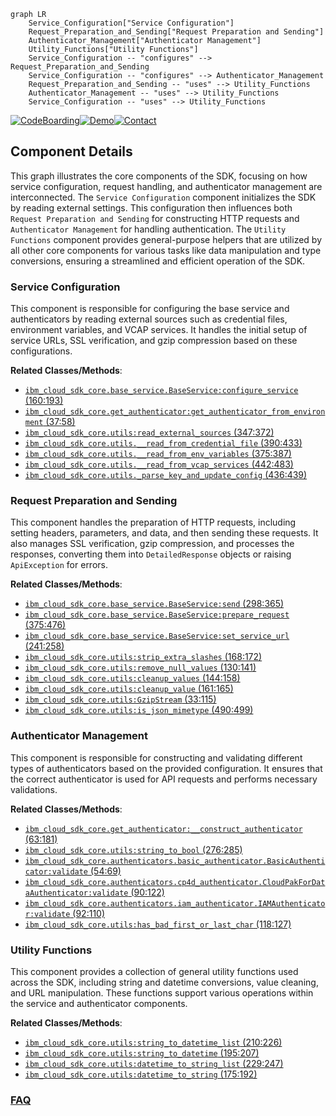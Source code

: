```mermaid
graph LR
    Service_Configuration["Service Configuration"]
    Request_Preparation_and_Sending["Request Preparation and Sending"]
    Authenticator_Management["Authenticator Management"]
    Utility_Functions["Utility Functions"]
    Service_Configuration -- "configures" --> Request_Preparation_and_Sending
    Service_Configuration -- "configures" --> Authenticator_Management
    Request_Preparation_and_Sending -- "uses" --> Utility_Functions
    Authenticator_Management -- "uses" --> Utility_Functions
    Service_Configuration -- "uses" --> Utility_Functions
```
[![CodeBoarding](https://img.shields.io/badge/Generated%20by-CodeBoarding-9cf?style=flat-square)](https://github.com/CodeBoarding/CodeBoarding)[![Demo](https://img.shields.io/badge/Try%20our-Demo-blue?style=flat-square)](https://www.codeboarding.org/demo)[![Contact](https://img.shields.io/badge/Contact%20us%20-%20contact@codeboarding.org-lightgrey?style=flat-square)](mailto:contact@codeboarding.org)

## Component Details

This graph illustrates the core components of the SDK, focusing on how service configuration, request handling, and authenticator management are interconnected. The `Service Configuration` component initializes the SDK by reading external settings. This configuration then influences both `Request Preparation and Sending` for constructing HTTP requests and `Authenticator Management` for handling authentication. The `Utility Functions` component provides general-purpose helpers that are utilized by all other core components for various tasks like data manipulation and type conversions, ensuring a streamlined and efficient operation of the SDK.

### Service Configuration
This component is responsible for configuring the base service and authenticators by reading external sources such as credential files, environment variables, and VCAP services. It handles the initial setup of service URLs, SSL verification, and gzip compression based on these configurations.


**Related Classes/Methods**:

- <a href="https://github.com/IBM/python-sdk-core/blob/master/ibm_cloud_sdk_core/base_service.py#L160-L193" target="_blank" rel="noopener noreferrer">`ibm_cloud_sdk_core.base_service.BaseService:configure_service` (160:193)</a>
- <a href="https://github.com/IBM/python-sdk-core/blob/master/ibm_cloud_sdk_core/get_authenticator.py#L37-L58" target="_blank" rel="noopener noreferrer">`ibm_cloud_sdk_core.get_authenticator:get_authenticator_from_environment` (37:58)</a>
- <a href="https://github.com/IBM/python-sdk-core/blob/master/ibm_cloud_sdk_core/utils.py#L347-L372" target="_blank" rel="noopener noreferrer">`ibm_cloud_sdk_core.utils:read_external_sources` (347:372)</a>
- <a href="https://github.com/IBM/python-sdk-core/blob/master/ibm_cloud_sdk_core/utils.py#L390-L433" target="_blank" rel="noopener noreferrer">`ibm_cloud_sdk_core.utils.__read_from_credential_file` (390:433)</a>
- <a href="https://github.com/IBM/python-sdk-core/blob/master/ibm_cloud_sdk_core/utils.py#L375-L387" target="_blank" rel="noopener noreferrer">`ibm_cloud_sdk_core.utils.__read_from_env_variables` (375:387)</a>
- <a href="https://github.com/IBM/python-sdk-core/blob/master/ibm_cloud_sdk_core/utils.py#L442-L483" target="_blank" rel="noopener noreferrer">`ibm_cloud_sdk_core.utils.__read_from_vcap_services` (442:483)</a>
- <a href="https://github.com/IBM/python-sdk-core/blob/master/ibm_cloud_sdk_core/utils.py#L436-L439" target="_blank" rel="noopener noreferrer">`ibm_cloud_sdk_core.utils._parse_key_and_update_config` (436:439)</a>


### Request Preparation and Sending
This component handles the preparation of HTTP requests, including setting headers, parameters, and data, and then sending these requests. It also manages SSL verification, gzip compression, and processes the responses, converting them into `DetailedResponse` objects or raising `ApiException` for errors.


**Related Classes/Methods**:

- <a href="https://github.com/IBM/python-sdk-core/blob/master/ibm_cloud_sdk_core/base_service.py#L298-L365" target="_blank" rel="noopener noreferrer">`ibm_cloud_sdk_core.base_service.BaseService:send` (298:365)</a>
- <a href="https://github.com/IBM/python-sdk-core/blob/master/ibm_cloud_sdk_core/base_service.py#L375-L476" target="_blank" rel="noopener noreferrer">`ibm_cloud_sdk_core.base_service.BaseService:prepare_request` (375:476)</a>
- <a href="https://github.com/IBM/python-sdk-core/blob/master/ibm_cloud_sdk_core/base_service.py#L241-L258" target="_blank" rel="noopener noreferrer">`ibm_cloud_sdk_core.base_service.BaseService:set_service_url` (241:258)</a>
- <a href="https://github.com/IBM/python-sdk-core/blob/master/ibm_cloud_sdk_core/utils.py#L168-L172" target="_blank" rel="noopener noreferrer">`ibm_cloud_sdk_core.utils:strip_extra_slashes` (168:172)</a>
- <a href="https://github.com/IBM/python-sdk-core/blob/master/ibm_cloud_sdk_core/utils.py#L130-L141" target="_blank" rel="noopener noreferrer">`ibm_cloud_sdk_core.utils:remove_null_values` (130:141)</a>
- <a href="https://github.com/IBM/python-sdk-core/blob/master/ibm_cloud_sdk_core/utils.py#L144-L158" target="_blank" rel="noopener noreferrer">`ibm_cloud_sdk_core.utils:cleanup_values` (144:158)</a>
- <a href="https://github.com/IBM/python-sdk-core/blob/master/ibm_cloud_sdk_core/utils.py#L161-L165" target="_blank" rel="noopener noreferrer">`ibm_cloud_sdk_core.utils:cleanup_value` (161:165)</a>
- <a href="https://github.com/IBM/python-sdk-core/blob/master/ibm_cloud_sdk_core/utils.py#L33-L115" target="_blank" rel="noopener noreferrer">`ibm_cloud_sdk_core.utils:GzipStream` (33:115)</a>
- <a href="https://github.com/IBM/python-sdk-core/blob/master/ibm_cloud_sdk_core/utils.py#L490-L499" target="_blank" rel="noopener noreferrer">`ibm_cloud_sdk_core.utils:is_json_mimetype` (490:499)</a>


### Authenticator Management
This component is responsible for constructing and validating different types of authenticators based on the provided configuration. It ensures that the correct authenticator is used for API requests and performs necessary validations.


**Related Classes/Methods**:

- <a href="https://github.com/IBM/python-sdk-core/blob/master/ibm_cloud_sdk_core/get_authenticator.py#L63-L181" target="_blank" rel="noopener noreferrer">`ibm_cloud_sdk_core.get_authenticator:__construct_authenticator` (63:181)</a>
- <a href="https://github.com/IBM/python-sdk-core/blob/master/ibm_cloud_sdk_core/utils.py#L276-L285" target="_blank" rel="noopener noreferrer">`ibm_cloud_sdk_core.utils:string_to_bool` (276:285)</a>
- <a href="https://github.com/IBM/python-sdk-core/blob/master/ibm_cloud_sdk_core/authenticators/basic_authenticator.py#L54-L69" target="_blank" rel="noopener noreferrer">`ibm_cloud_sdk_core.authenticators.basic_authenticator.BasicAuthenticator:validate` (54:69)</a>
- <a href="https://github.com/IBM/python-sdk-core/blob/master/ibm_cloud_sdk_core/authenticators/cp4d_authenticator.py#L90-L122" target="_blank" rel="noopener noreferrer">`ibm_cloud_sdk_core.authenticators.cp4d_authenticator.CloudPakForDataAuthenticator:validate` (90:122)</a>
- <a href="https://github.com/IBM/python-sdk-core/blob/master/ibm_cloud_sdk_core/authenticators/iam_authenticator.py#L92-L110" target="_blank" rel="noopener noreferrer">`ibm_cloud_sdk_core.authenticators.iam_authenticator.IAMAuthenticator:validate` (92:110)</a>
- <a href="https://github.com/IBM/python-sdk-core/blob/master/ibm_cloud_sdk_core/utils.py#L118-L127" target="_blank" rel="noopener noreferrer">`ibm_cloud_sdk_core.utils:has_bad_first_or_last_char` (118:127)</a>


### Utility Functions
This component provides a collection of general utility functions used across the SDK, including string and datetime conversions, value cleaning, and URL manipulation. These functions support various operations within the service and authenticator components.


**Related Classes/Methods**:

- <a href="https://github.com/IBM/python-sdk-core/blob/master/ibm_cloud_sdk_core/utils.py#L210-L226" target="_blank" rel="noopener noreferrer">`ibm_cloud_sdk_core.utils:string_to_datetime_list` (210:226)</a>
- <a href="https://github.com/IBM/python-sdk-core/blob/master/ibm_cloud_sdk_core/utils.py#L195-L207" target="_blank" rel="noopener noreferrer">`ibm_cloud_sdk_core.utils:string_to_datetime` (195:207)</a>
- <a href="https://github.com/IBM/python-sdk-core/blob/master/ibm_cloud_sdk_core/utils.py#L229-L247" target="_blank" rel="noopener noreferrer">`ibm_cloud_sdk_core.utils:datetime_to_string_list` (229:247)</a>
- <a href="https://github.com/IBM/python-sdk-core/blob/master/ibm_cloud_sdk_core/utils.py#L175-L192" target="_blank" rel="noopener noreferrer">`ibm_cloud_sdk_core.utils:datetime_to_string` (175:192)</a>




### [FAQ](https://github.com/CodeBoarding/GeneratedOnBoardings/tree/main?tab=readme-ov-file#faq)